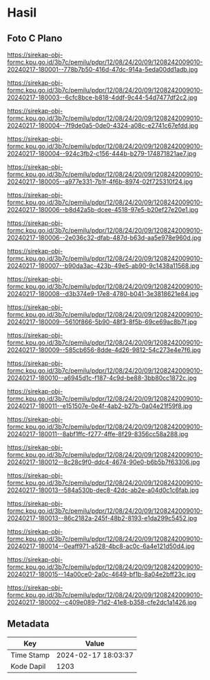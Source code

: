 # Hasil

## Foto C Plano

https://sirekap-obj-formc.kpu.go.id/3b7c/pemilu/pdpr/12/08/24/20/09/1208242009010-20240217-180001--778b7b50-416d-47dc-914a-5eda00dd1adb.jpg

https://sirekap-obj-formc.kpu.go.id/3b7c/pemilu/pdpr/12/08/24/20/09/1208242009010-20240217-180003--6cfc8bce-b818-4ddf-9c44-54d7477df2c2.jpg

https://sirekap-obj-formc.kpu.go.id/3b7c/pemilu/pdpr/12/08/24/20/09/1208242009010-20240217-180004--7f9de0a5-0de0-4324-a08c-e2741c67efdd.jpg

https://sirekap-obj-formc.kpu.go.id/3b7c/pemilu/pdpr/12/08/24/20/09/1208242009010-20240217-180004--924c3fb2-c156-444b-b279-174871821ae7.jpg

https://sirekap-obj-formc.kpu.go.id/3b7c/pemilu/pdpr/12/08/24/20/09/1208242009010-20240217-180005--a977e331-7b1f-4f6b-8974-02f725310f24.jpg

https://sirekap-obj-formc.kpu.go.id/3b7c/pemilu/pdpr/12/08/24/20/09/1208242009010-20240217-180006--b8d42a5b-dcee-4518-97e5-b20ef27e20e1.jpg

https://sirekap-obj-formc.kpu.go.id/3b7c/pemilu/pdpr/12/08/24/20/09/1208242009010-20240217-180006--2e036c32-dfab-487d-b63d-aa5e978e960d.jpg

https://sirekap-obj-formc.kpu.go.id/3b7c/pemilu/pdpr/12/08/24/20/09/1208242009010-20240217-180007--b90da3ac-423b-49e5-ab90-9c1438a11568.jpg

https://sirekap-obj-formc.kpu.go.id/3b7c/pemilu/pdpr/12/08/24/20/09/1208242009010-20240217-180008--d3b374e9-17e8-4780-b041-3e3818621e84.jpg

https://sirekap-obj-formc.kpu.go.id/3b7c/pemilu/pdpr/12/08/24/20/09/1208242009010-20240217-180009--5610f866-5b90-48f3-8f5b-69ce69ac8b7f.jpg

https://sirekap-obj-formc.kpu.go.id/3b7c/pemilu/pdpr/12/08/24/20/09/1208242009010-20240217-180009--585cb656-8dde-4d26-9812-54c273e4e7f6.jpg

https://sirekap-obj-formc.kpu.go.id/3b7c/pemilu/pdpr/12/08/24/20/09/1208242009010-20240217-180010--a6945d1c-f187-4c9d-be88-3bb80cc1872c.jpg

https://sirekap-obj-formc.kpu.go.id/3b7c/pemilu/pdpr/12/08/24/20/09/1208242009010-20240217-180011--e151507e-0e4f-4ab2-b27b-0a04e21f59f8.jpg

https://sirekap-obj-formc.kpu.go.id/3b7c/pemilu/pdpr/12/08/24/20/09/1208242009010-20240217-180011--8abf1ffc-f277-4ffe-8f29-8356cc58a288.jpg

https://sirekap-obj-formc.kpu.go.id/3b7c/pemilu/pdpr/12/08/24/20/09/1208242009010-20240217-180012--8c28c9f0-ddc4-4674-90e0-b6b5b7f63306.jpg

https://sirekap-obj-formc.kpu.go.id/3b7c/pemilu/pdpr/12/08/24/20/09/1208242009010-20240217-180013--584a530b-dec8-42dc-ab2e-a04d0c1c6fab.jpg

https://sirekap-obj-formc.kpu.go.id/3b7c/pemilu/pdpr/12/08/24/20/09/1208242009010-20240217-180013--86c2182a-245f-48b2-8193-e1da299c5452.jpg

https://sirekap-obj-formc.kpu.go.id/3b7c/pemilu/pdpr/12/08/24/20/09/1208242009010-20240217-180014--0eaff971-a528-4bc8-ac0c-6a4e121d50d4.jpg

https://sirekap-obj-formc.kpu.go.id/3b7c/pemilu/pdpr/12/08/24/20/09/1208242009010-20240217-180015--14a00ce0-2a0c-4649-bf1b-8a04e2bff23c.jpg

https://sirekap-obj-formc.kpu.go.id/3b7c/pemilu/pdpr/12/08/24/20/09/1208242009010-20240217-180002--c409e089-71d2-41e8-b358-cfe2dc1a1426.jpg


## Metadata

| Key        | Value               |
| ---------- | ------------------- |
| Time Stamp | 2024-02-17 18:03:37 |
| Kode Dapil | 1203                |



